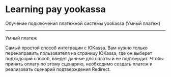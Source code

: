 # Learning pay yookassa
Обучение подключения платёжной системы yookassa (Умный платеж)
<hr/>
Умный платеж

Самый простой способ интеграции с ЮKassa. 
Вам нужно только перенаправить пользователя на страницу ЮKassa, где он выберет подходящий способ, 
введет данные для оплаты и ее подтвердит. Чтобы принять оплату по этому сценарию, 
необходимо создать платеж и реализовать сценарий подтверждения Redirect.
